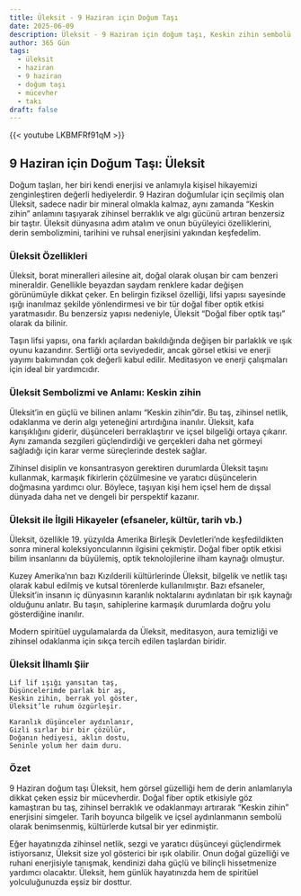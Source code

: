 ```yaml
---
title: Üleksit - 9 Haziran için Doğum Taşı
date: 2025-06-09
description: Üleksit - 9 Haziran için doğum taşı, Keskin zihin sembolü. Bu özel taşın derin anlamını öğrenin.
author: 365 Gün
tags:
  - üleksit
  - haziran
  - 9 haziran
  - doğum taşı
  - mücevher
  - takı
draft: false
---
```


{{< youtube LKBMFRf91qM >}}

## 9 Haziran için Doğum Taşı: Üleksit

Doğum taşları, her biri kendi enerjisi ve anlamıyla kişisel hikayemizi zenginleştiren değerli hediyelerdir. 9 Haziran doğumlular için seçilmiş olan Üleksit, sadece nadir bir mineral olmakla kalmaz, aynı zamanda “Keskin zihin” anlamını taşıyarak zihinsel berraklık ve algı gücünü artıran benzersiz bir taştır. Üleksit dünyasına adım atalım ve onun büyüleyici özelliklerini, derin sembolizmini, tarihini ve ruhsal enerjisini yakından keşfedelim.

### Üleksit Özellikleri

Üleksit, borat mineralleri ailesine ait, doğal olarak oluşan bir cam benzeri mineraldir. Genellikle beyazdan saydam renklere kadar değişen görünümüyle dikkat çeker. En belirgin fiziksel özelliği, lifsi yapısı sayesinde ışığı inanılmaz şekilde yönlendirmesi ve bir tür doğal fiber optik etkisi yaratmasıdır. Bu benzersiz yapısı nedeniyle, Üleksit “Doğal fiber optik taşı” olarak da bilinir.

Taşın lifsi yapısı, ona farklı açılardan bakıldığında değişen bir parlaklık ve ışık oyunu kazandırır. Sertliği orta seviyededir, ancak görsel etkisi ve enerji yayımı bakımından çok değerli kabul edilir. Meditasyon ve enerji çalışmaları için ideal bir yardımcıdır.

### Üleksit Sembolizmi ve Anlamı: Keskin zihin

Üleksit’in en güçlü ve bilinen anlamı “Keskin zihin”dir. Bu taş, zihinsel netlik, odaklanma ve derin algı yeteneğini artırdığına inanılır. Üleksit, kafa karışıklığını giderir, düşünceleri berraklaştırır ve içsel bilgeliği ortaya çıkarır. Aynı zamanda sezgileri güçlendirdiği ve gerçekleri daha net görmeyi sağladığı için karar verme süreçlerinde destek sağlar.

Zihinsel disiplin ve konsantrasyon gerektiren durumlarda Üleksit taşını kullanmak, karmaşık fikirlerin çözülmesine ve yaratıcı düşüncelerin doğmasına yardımcı olur. Böylece, taşıyan kişi hem içsel hem de dışsal dünyada daha net ve dengeli bir perspektif kazanır.

### Üleksit ile İlgili Hikayeler (efsaneler, kültür, tarih vb.)

Üleksit, özellikle 19. yüzyılda Amerika Birleşik Devletleri’nde keşfedildikten sonra mineral koleksiyoncularının ilgisini çekmiştir. Doğal fiber optik etkisi bilim insanlarını da büyülemiş, optik teknolojilerine ilham kaynağı olmuştur.

Kuzey Amerika’nın bazı Kızılderili kültürlerinde Üleksit, bilgelik ve netlik taşı olarak kabul edilmiş ve kutsal törenlerde kullanılmıştır. Bazı efsaneler, Üleksit’in insanın iç dünyasının karanlık noktalarını aydınlatan bir ışık kaynağı olduğunu anlatır. Bu taşın, sahiplerine karmaşık durumlarda doğru yolu gösterdiğine inanılır.

Modern spiritüel uygulamalarda da Üleksit, meditasyon, aura temizliği ve zihinsel odaklanma için sıkça tercih edilen taşlardan biridir.

### Üleksit İlhamlı Şiir

```
Lif lif ışığı yansıtan taş,
Düşüncelerimde parlak bir aş,
Keskin zihin, berrak yol göster,
Üleksit’le ruhum özgürleşir.

Karanlık düşünceler aydınlanır,
Gizli sırlar bir bir çözülür,
Doğanın hediyesi, aklın dostu,
Seninle yolum her daim duru.
```

### Özet

9 Haziran doğum taşı Üleksit, hem görsel güzelliği hem de derin anlamlarıyla dikkat çeken eşsiz bir mücevherdir. Doğal fiber optik etkisiyle göz kamaştıran bu taş, zihinsel berraklık ve odaklanmayı artırarak “Keskin zihin” enerjisini simgeler. Tarih boyunca bilgelik ve içsel aydınlanmanın sembolü olarak benimsenmiş, kültürlerde kutsal bir yer edinmiştir.

Eğer hayatınızda zihinsel netlik, sezgi ve yaratıcı düşünceyi güçlendirmek istiyorsanız, Üleksit size yol gösterici bir ışık olabilir. Onun doğal güzelliği ve ruhani enerjisiyle tanışmak, kendinizi daha güçlü ve bilinçli hissetmenize yardımcı olacaktır. Üleksit, hem günlük hayatınızda hem de spiritüel yolculuğunuzda eşsiz bir dosttur.
